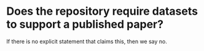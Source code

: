 # Does the repository require datasets to support a published paper?

If there is no explicit statement that claims this, then we say no.